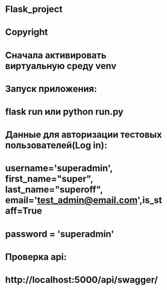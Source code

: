 # Flask_project

# Copyright

# Сначала активировать виртуальную среду venv

# Запуск приложения:
# flask run или python run.py

# Данные для авторизации тестовых пользователей(Log in):
# username='superadmin', first_name="super", last_name="superoff", email='test_admin@email.com',is_staff=True
# password = 'superadmin'

# Проверка api:
# http://localhost:5000/api/swagger/
